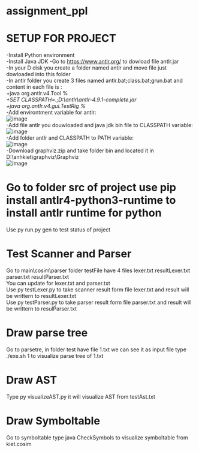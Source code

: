 # assignment_ppl
# SETUP FOR PROJECT<br/>
-Install Python environment<br/>
-Install Java JDK
-Go to https://www.antlr.org/ to dowload file antlr.jar<br/>
-In your D disk you create a folder named antlr and move file just dowloaded into this folder<br/>
-In antlr folder you create 3 files named antlr.bat;class.bat;grun.bat and content in each file is :<br/>
  +java org.antlr.v4.Tool %*<br/>
  +SET CLASSPATH=.;D:\antlr\antlr-4.9.1-complete.jar<br/>
  +java org.antlr.v4.gui.TestRig %*<br/>
-Add environtment variable for antlr:<br/>
![image](https://user-images.githubusercontent.com/53758183/118515455-9c7ac600-b75f-11eb-9b80-d51a1cc11bd4.png)<br/>
-Add file antlr you douwloaded and java jdk bin file to CLASSPATH variable:<br/>
![image](https://user-images.githubusercontent.com/53758183/118516086-32aeec00-b760-11eb-940b-a4acc7a7721d.png)<br/>
-Add folder antlr and CLASSPATH to PATH variable:<br/>
![image](https://user-images.githubusercontent.com/53758183/118516426-802b5900-b760-11eb-8a06-1e43d8b927f1.png)<br/>
-Download graphviz.zip and take folder bin and located it in D:\anhkiet\graphviz\Graphviz<br/>
![image](https://user-images.githubusercontent.com/53758183/118517445-68a0a000-b761-11eb-828b-bbdf805c4a80.png)<br/>
# Go to folder src of project use pip install antlr4-python3-runtime to install antlr runtime for python
Use py run.py gen to test status of project
# Test Scanner and Parser
Go to main\cosim\parser folder testFile have 4 files lexer.txt resultLexer.txt parser.txt resultParser.txt<br/> You can update for lexer.txt and parser.txt <br/>
Use py testLexer.py to take scanner result form file lexer.txt and result will be writtern to resultLexer.txt<br/>
Use py testParser.py to take parser result form file parser.txt and result will be writtern to resulParser.txt<br/>
# Draw parse tree
Go to parsetre, in folder test have file 1.txt we can see it as input file type ./exe.sh 1 to visualize parse tree of 1.txt<br/>
# Draw AST
Type py visualizeAST.py it will visualize AST from testAst.txt<br/>
# Draw Symboltable
Go to symboltable type java CheckSymbols to visualize symboltable from kiet.cosim


